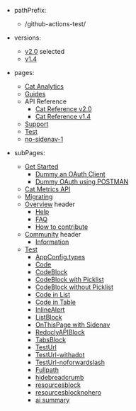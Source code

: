 - pathPrefix:
    - /github-actions-test/

- versions:
    - [v2.0](/index.md) selected
    - [v1.4](https://github.com/AdobeDocs/dev-site) 

- pages:
    - [Cat Analytics](/index.md)
    - [Guides](/guides/index.md)
    - API Reference
        - [Cat Reference v2.0](/api/index.md)
        - [Cat Reference v1.4](/api/1-4.md)
    - [Support](/support/index.md)
    - [Test](/test/index.md)
    - [no-sidenav-1](/no-sidenav-1.md)

- subPages:
    - [Get Started](/guides/index.md) 
        - [Dummy an OAuth Client](/guides/dummy_oauth_client/index.md) 
        - [Dummy OAuth using POSTMAN](/guides/dummy_using_postman/index.md) 
    - [Cat Metrics API](/guides/dummy_metrics_api/index.md) 
    - [Migrating](/guides/migrating/index.md) 
    - [Overview](/support/index.md) header
        - [Help](/support/index.md) 
        - [FAQ](/support/FAQ/index.md) 
        - [How to contribute](/support/contribute/index.md) 
    - [Community](/support/community/index.md) header
        - [Information](/support/community/index.md) 
    - [Test](/test/index.md) 
        - [AppConfig.types](/test/AppConfig.types/enumerations/text-to-image-app-version.md) 
        - [Code](/test/code.md) 
        - [CodeBlock](/test/code-block.md) 
        - [CodeBlock with Picklist](/test/code-block-with-picklist.md) 
        - [CodeBlock without Picklist](/test/code-block-without-picklist.md) 
        - [Code in List](/test/code-in-list.md) 
        - [Code in Table](/test/code-in-table.md) 
        - [InlineAlert](/test/inline-alert.md) 
        - [ListBlock](/test/list-block.md) 
        - [OnThisPage with Sidenav](/test/onthispage-with-sidenav.md) 
        - [RedoclyAPIBlock](/test/redocly-api-block.md) 
        - [TabsBlock](/test/tabs-block.md) 
        - [TestUrl](/test/test-url.md)
        - [TestUrl-withadot](./test/test-url.md)
        - [TestUrl-noforwardslash](test/test-url.md)
        - [Fullpath](https://experienceleaguecommunities.adobe.com/t5/adobe-developer/ct-p/adobe-io) 
        - [hidebreadcrumb](/test/hide-breadcrumb-nav.md)
        - [resourcesblock](/test/test-resources-block.md)
        - [resourcesblocknohero](/test/test-resources-block-nohero.md)
        - [ai summary](/test/test-discoverblock-for-summary.md)

